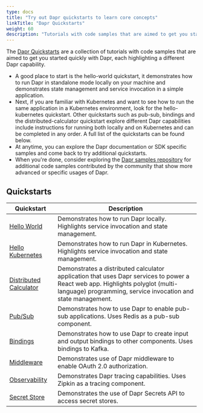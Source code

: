 ```yaml
---
type: docs
title: "Try out Dapr quickstarts to learn core concepts"
linkTitle: "Dapr Quickstarts"
weight: 60
description: "Tutorials with code samples that are aimed to get you started quickly with Dapr"
---
```


The [Dapr Quickstarts](https://github.com/dapr/quickstarts/tree/v1.0.0-rc.3) are a collection of tutorials with code samples that are aimed to get you started quickly with Dapr, each highlighting a different Dapr capability.

- A good place to start is the hello-world quickstart, it demonstrates how to run Dapr in standalone mode locally on your machine and demonstrates state management and service invocation in a simple application.
- Next, if you are familiar with Kubernetes and want to see how to run the same application in a Kubernetes environment, look for the hello-kubernetes quickstart. Other quickstarts such as pub-sub, bindings and the distributed-calculator quickstart explore different Dapr capabilities include instructions for running both locally and on Kubernetes and can be completed in any order. A full list of the quickstarts can be found below.
- At anytime, you can explore the Dapr documentation or SDK specific samples and come back to try additional quickstarts.
- When you're done, consider exploring the [Dapr samples repository](https://github.com/dapr/samples) for additional code samples contributed by the community that show more advanced or specific usages of Dapr.

## Quickstarts

| Quickstart                                                                                            | Description                                                                                                                                                                                    |
| ----------------------------------------------------------------------------------------------------- | ---------------------------------------------------------------------------------------------------------------------------------------------------------------------------------------------- |
| [Hello World](https://github.com/dapr/quickstarts/tree/v1.0.0-rc.3/hello-world)                       | Demonstrates how to run Dapr locally. Highlights service invocation and state management.                                                                                                      |
| [Hello Kubernetes](https://github.com/dapr/quickstarts/tree/v1.0.0-rc.3/hello-kubernetes)             | Demonstrates how to run Dapr in Kubernetes. Highlights service invocation and state management.                                                                                                |
| [Distributed Calculator](https://github.com/dapr/quickstarts/tree/v1.0.0-rc.3/distributed-calculator) | Demonstrates a distributed calculator application that uses Dapr services to power a React web app. Highlights polyglot (multi-language) programming, service invocation and state management. |
| [Pub/Sub](https://github.com/dapr/quickstarts/tree/v1.0.0-rc.3/pub-sub)                               | Demonstrates how to use Dapr to enable pub-sub applications. Uses Redis as a pub-sub component.                                                                                                |
| [Bindings](https://github.com/dapr/quickstarts/tree/v1.0.0-rc.3/bindings)                             | Demonstrates how to use Dapr to create input and output bindings to other components. Uses bindings to Kafka.                                                                                  |
| [Middleware](https://github.com/dapr/quickstarts/tree/v1.0.0-rc.3/middleware)                         | Demonstrates use of Dapr middleware to enable OAuth 2.0 authorization.                                                                                                                         |
| [Observability](https://github.com/dapr/quickstarts/tree/v1.0.0-rc.3/observability)                   | Demonstrates Dapr tracing capabilities. Uses Zipkin as a tracing component.                                                                                                                    |
| [Secret Store](https://github.com/dapr/quickstarts/tree/v1.0.0-rc.3/secretstore)                      | Demonstrates the use of Dapr Secrets API to access secret stores.                                                                                                                              |
